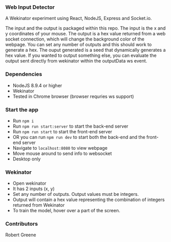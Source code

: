 ### Web Input Detector
A Wekinator experiment using React, NodeJS, Express and Socket.io.

The input and the output is packaged within this repo. The input is the x and y coordinates of your mouse. The output is a hex value returned from a web socket connection, which will change the background color of the webpage. You can set any number of outputs and this should work to generate a hex. The ouput generated is a seed that dynamically generates a hex value. If you wanted to output something else, you can evaluate the output sent directly from wekinator within the outputData ws event.

### Dependencies
* NodeJS 8.9.4 or higher
* Wekinator
* Tested in Chrome browser (browser requries ws support)

### Start the app
* Run `npm i`
* Run `npm run start:server` to start the back-end server
* Run `npm run start` to start the front-end server
* OR you can run `npm run dev` to start both the back-end and the front-end server
* Navigate to `localhost:8080` to view webpage
* Move mouse around to send info to websocket
* Desktop only

### Wekinator 
* Open wekinator
* It has 2 inputs (x, y)
* Set any number of outputs. Output values must be integers.
* Output will contain a hex value representing the combination of integers returned from Wekinator
* To train the model, hover over a part of the screen.

### Contributors
Robert Greene